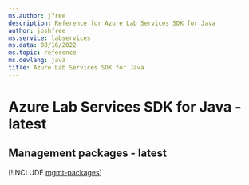 ```yaml
---
ms.author: jfree
description: Reference for Azure Lab Services SDK for Java
author: joshfree
ms.service: labservices
ms.data: 08/16/2022
ms.topic: reference
ms.devlang: java
title: Azure Lab Services SDK for Java
---
```

# Azure Lab Services SDK for Java - latest

## Management packages - latest
[!INCLUDE [mgmt-packages](lab-services-mgmt-index.md)]